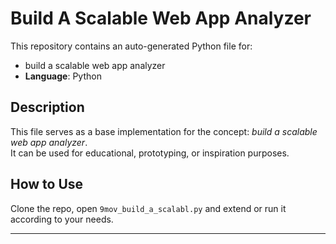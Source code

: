 # Build A Scalable Web App Analyzer

This repository contains an auto-generated Python file for:

- build a scalable web app analyzer
- **Language**: Python

## Description

This file serves as a base implementation for the concept: *build a scalable web app analyzer*.  
It can be used for educational, prototyping, or inspiration purposes.

## How to Use

Clone the repo, open `9mov_build_a_scalabl.py` and extend or run it according to your needs.

---


